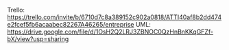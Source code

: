Trello: https://trello.com/invite/b/6710d7c8a389152c902a0818/ATTI40af8b2dd474e2fcef5fb6acaabec82267A46265/entreprise
UML: https://drive.google.com/file/d/1OsH2Q2LRJ3ZBNOC0QzHnBnKKqGFZf-bX/view?usp=sharing